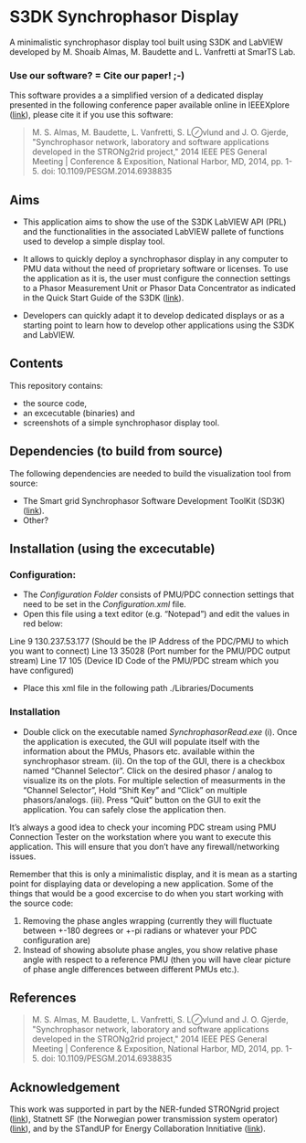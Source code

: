 # S3DK Synchrophasor Display
A minimalistic synchrophasor display tool built using S3DK and LabVIEW developed by M. Shoaib Almas, M. Baudette and L. Vanfretti at SmarTS Lab.

### Use our software? = Cite our paper! ;-)
This software provides a a simplified version of a dedicated display presented in the following conference paper available online in IEEEXplore ([link](http://ieeexplore.ieee.org/document/6938835/)), please cite it if you use this software:

> M. S. Almas, M. Baudette, L. Vanfretti, S. L⊘vlund and J. O. Gjerde, "Synchrophasor network, laboratory and software applications developed in the STRONg2rid project," 2014 IEEE PES General Meeting | Conference & Exposition, National Harbor, MD, 2014, pp. 1-5. doi: 10.1109/PESGM.2014.6938835

## Aims
- This application aims to show the use of the S3DK LabVIEW API (PRL) and the functionalities in the associated LabVIEW pallete of functions used to develop a simple display tool.

- It allows to quickly deploy a synchrophasor display in any computer to PMU data without the need of proprietary software or licenses. To use the application as it is, the user must configure the connection settings to a Phasor Measurement Unit or Phasor Data Concentrator as indicated in the Quick Start Guide of the S3DK ([link](https://github.com/SmarTS-Lab-Parapluie/S3DK)).

- Developers can quickly adapt it to develop dedicated displays or as a starting point to learn how to develop other applications using the S3DK and LabVIEW.

## Contents
This repository contains: 
- the source code, 
- an excecutable (binaries) and 
- screenshots of a simple synchrophasor display tool.

## Dependencies (to build from source)
The following dependencies are needed to build the visualization tool from source:
- The Smart grid Synchrophasor Software Development ToolKit (SD3K) ([link]()).
- Other?

## Installation (using the excecutable)
### Configuration:
- The *Configuration Folder*  consists of PMU/PDC connection settings that need to be set in the *Configuration.xml* file.
- Open this file using a text editor (e.g. “Notepad”) and edit the values in red below:
 
Line 9    <Val>130.237.53.177</Val>     (Should be the IP Address of the PDC/PMU to which you want to connect)
Line 13   <Val>35028</Val>              (Port number for the PMU/PDC output stream)
Line 17   <Val>105</Val>                (Device ID Code of the PMU/PDC stream which you have configured)
 
- Place this xml file in the following path ./Libraries/Documents
 
### Installation
- Double click on the  executable named *SynchrophasorRead.exe*
(i). Once the application is executed, the GUI will populate itself with the information about the PMUs, Phasors etc. available within the synchrophasor stream.
(ii). On the top of the GUI, there is a checkbox named “Channel Selector”. Click on the desired phasor / analog to visualize its on the plots. For multiple selection of measurments in the “Channel Selector”, Hold “Shift Key” and “Click” on multiple phasors/analogs.
(iii). Press “Quit” button on the GUI to exit the application. You can safely close the application then.
 
It’s always a good idea to check your incoming PDC stream using PMU Connection Tester on the workstation where you want to execute this application. This will ensure that you don’t have any firewall/networking issues. 
 
Remember that this is only a minimalistic display, and it is mean as a starting point for displaying data or developing a new application. Some of the things that would be a good excercise to do when you start working with the source code:
1. Removing the phase angles wrapping (currently they will fluctuate between +-180 degrees or +-pi radians or whatever your PDC configuration are)
2. Instead of showing absolute phase angles, you show relative phase angle with respect to a reference PMU (then you will have clear picture of phase angle differences between different PMUs etc.). 


## References
> M. S. Almas, M. Baudette, L. Vanfretti, S. L⊘vlund and J. O. Gjerde, "Synchrophasor network, laboratory and software applications developed in the STRONg2rid project," 2014 IEEE PES General Meeting | Conference & Exposition, National Harbor, MD, 2014, pp. 1-5. doi: 10.1109/PESGM.2014.6938835

## Acknowledgement
This work was supported in part by the NER-funded STRONgrid project ([link](http://www.nordicenergy.org/project/smart-transmission-grid-operation-and-control/)), Statnett SF (the Norwegian power transmission system operator) ([link](http://www.statnett.no/en/Sustainability/Research-and-Development-/)), and by the STandUP for Energy Collaboration Innitiative ([link](http://www.standupforenergy.se/en/)). 
